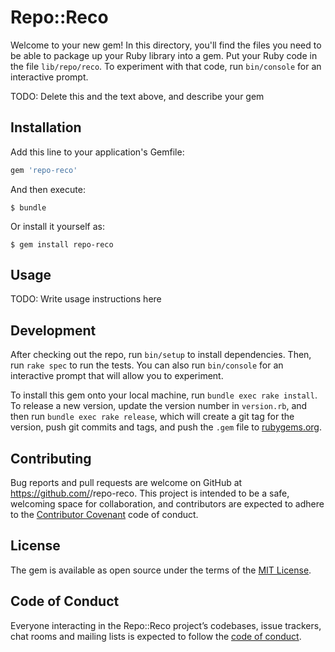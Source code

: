 # Repo::Reco

Welcome to your new gem! In this directory, you'll find the files you need to be able to package up your Ruby library into a gem. Put your Ruby code in the file `lib/repo/reco`. To experiment with that code, run `bin/console` for an interactive prompt.

TODO: Delete this and the text above, and describe your gem

## Installation

Add this line to your application's Gemfile:

```ruby
gem 'repo-reco'
```

And then execute:

    $ bundle

Or install it yourself as:

    $ gem install repo-reco

## Usage

TODO: Write usage instructions here

## Development

After checking out the repo, run `bin/setup` to install dependencies. Then, run `rake spec` to run the tests. You can also run `bin/console` for an interactive prompt that will allow you to experiment.

To install this gem onto your local machine, run `bundle exec rake install`. To release a new version, update the version number in `version.rb`, and then run `bundle exec rake release`, which will create a git tag for the version, push git commits and tags, and push the `.gem` file to [rubygems.org](https://rubygems.org).

## Contributing

Bug reports and pull requests are welcome on GitHub at https://github.com/<dwyn>/repo-reco. This project is intended to be a safe, welcoming space for collaboration, and contributors are expected to adhere to the [Contributor Covenant](http://contributor-covenant.org) code of conduct.

## License

The gem is available as open source under the terms of the [MIT License](http://opensource.org/licenses/MIT).

## Code of Conduct

Everyone interacting in the Repo::Reco project’s codebases, issue trackers, chat rooms and mailing lists is expected to follow the [code of conduct](https://github.com/<dwyn>/repo-reco/blob/master/CODE_OF_CONDUCT.md).
